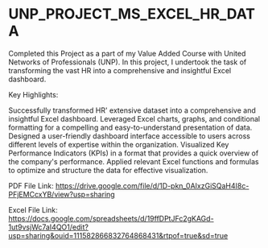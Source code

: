 # UNP_PROJECT_MS_EXCEL_HR_DATA

Completed this Project as a part of my Value Added Course with United Networks of Professionals (UNP). In this project, I undertook the task of transforming the vast HR into a comprehensive and insightful Excel dashboard.

Key Highlights:

Successfully transformed HR' extensive dataset into a comprehensive and insightful Excel dashboard.
Leveraged Excel charts, graphs, and conditional formatting for a compelling and easy-to-understand presentation of data.
Designed a user-friendly dashboard interface accessible to users across different levels of expertise within the organization.
Visualized Key Performance Indicators (KPIs) in a format that provides a quick overview of the company's performance.
Applied relevant Excel functions and formulas to optimize and structure the data for effective visualization.

PDF File Link: https://drive.google.com/file/d/1D-pkn_0AIxzGiSQaH4I8c-PFjEMCcxYB/view?usp=sharing

Excel File Link: https://docs.google.com/spreadsheets/d/19ffDPtJFc2gKAGd-1ut9vsjWc7aI4QO1/edit?usp=sharing&ouid=111582866832764868431&rtpof=true&sd=true
